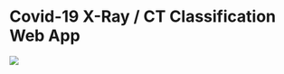 # Covid-19 X-Ray / CT Classification Web App
[![](https://img.shields.io/badge/python-3.7%2B-green.svg)]()

